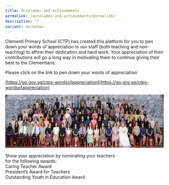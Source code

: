 ```yaml
---
title: Accolades and Achievements
permalink: /accolades-and-achievements/permalink/
description: ""
variant: markdown
---
```

Clementi Primary School (CTP) has created this platform for you to pen down your words of appreciation to our staff (both teaching and non-teaching) to affirm their dedication and hard work. Your appreciation of their contributions will go a long way in motivating them to continue giving their best to the Clementians.

  

Please click on the link to pen down your words of appreciation:

[https://go.gov.sg/ctps-wordsofappreciation](https://go.gov.sg/ctps-wordsofappreciation)

![](/images/picture3.png)

Show your appreciation by nominating your teachers  
for the following awards:  
Caring Teacher Award  
President’s Award for Teachers  
Outstanding Youth in Education Award